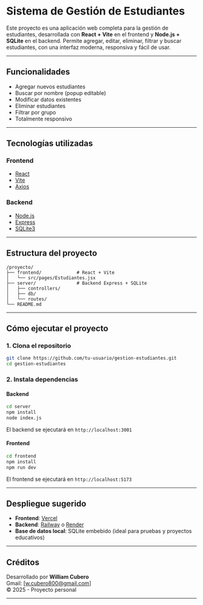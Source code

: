 #  Sistema de Gestión de Estudiantes

Este proyecto es una aplicación web completa para la gestión de estudiantes, desarrollada con **React + Vite** en el frontend y **Node.js + SQLite** en el backend. Permite agregar, editar, eliminar, filtrar y buscar estudiantes, con una interfaz moderna, responsiva y fácil de usar.

---

##  Funcionalidades

-  Agregar nuevos estudiantes
-  Buscar por nombre (popup editable)
-  Modificar datos existentes
-  Eliminar estudiantes
-  Filtrar por grupo
-  Totalmente responsivo

---



##  Tecnologías utilizadas

### Frontend
- [React](https://reactjs.org/)
- [Vite](https://vitejs.dev/)
- [Axios](https://axios-http.com/)

### Backend
- [Node.js](https://nodejs.org/)
- [Express](https://expressjs.com/)
- [SQLite3](https://www.sqlite.org/)

---

##  Estructura del proyecto

```
/proyecto/
├── frontend/             # React + Vite
│   └── src/pages/Estudiantes.jsx
├── server/               # Backend Express + SQLite
│   ├── controllers/
│   ├── db/
│   └── routes/
└── README.md
```

---

##  Cómo ejecutar el proyecto

### 1. Clona el repositorio

```bash
git clone https://github.com/tu-usuario/gestion-estudiantes.git
cd gestion-estudiantes
```

### 2. Instala dependencias

####  Backend

```bash
cd server
npm install
node index.js
```

El backend se ejecutará en `http://localhost:3001`

#### Frontend

```bash
cd frontend
npm install
npm run dev
```

El frontend se ejecutará en `http://localhost:5173`

---

##  Despliegue sugerido

- **Frontend**: [Vercel](https://vercel.com/)
- **Backend**: [Railway](https://railway.app/) o [Render](https://render.com/)
- **Base de datos local**: SQLite embebido (ideal para pruebas y proyectos educativos)

---

##  Créditos

Desarrollado por **William Cubero**  
 Gmail: [w.cubero800@gmail.com]  
© 2025 - Proyecto personal

---
